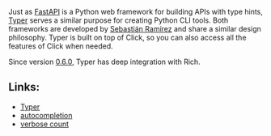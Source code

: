 
Just as [FastAPI](https://fastapi.tiangolo.com/) is a Python web framework for building APIs with type hints, [Typer](https://typer.tiangolo.com/) serves a similar purpose for creating Python CLI tools. Both frameworks are developed by [Sebastián Ramírez](https://github.com/tiangolo) and share a similar design philosophy. Typer is built on top of Click, so you can also access all the features of Click when needed.

Since version [0.6.0](https://typer.tiangolo.com/release-notes/?h=rich#060), Typer has deep integration with Rich.

## Links:

- [Typer](https://typer.tiangolo.com/)
- [autocompletion](https://infrastructureascode.ch/typer-file-autocompletion-workaround.html)
- [verbose count](https://infrastructureascode.ch/calculate-the-logging-level-from-the-verbose-option-count.html)
